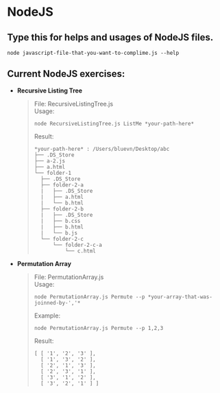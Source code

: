# NodeJS
## Type this for helps and usages of NodeJS files. 
```
node javascript-file-that-you-want-to-complime.js --help
```
## Current NodeJS exercises:
* **Recursive Listing Tree**  
    > File: RecursiveListingTree.js  
    > Usage:  
    >```
    >node RecursiveListingTree.js ListMe *your-path-here*
    >```  
    > Result:
    >```
    >*your-path-here* : /Users/bluevn/Desktop/abc
    >├── .DS_Store
    >├── a-2.js
    >├── a.html
    >└── folder-1
    >   ├── .DS_Store
    >   ├── folder-2-a
    >   |   ├── .DS_Store
    >   |   ├── a.html
    >   |   └── b.html
    >   ├── folder-2-b
    >   |   ├── .DS_Store
    >   |   ├── b.css
    >   |   ├── b.html
    >   |   └── b.js
    >   └── folder-2-c
    >       └── folder-2-c-a
    >           └── c.html
    >```
    
* **Permutation Array**  
    > File: PermutationArray.js    
    > Usage:  
    >```
    >node PermutationArray.js Permute --p *your-array-that-was-joinned-by-','*
    >```  
    > Example:  
    >```
    >node PermutationArray.js Permute --p 1,2,3
    >```
    > Result:  
    >```
    > [ [ '1', '2', '3' ],
    >   [ '1', '3', '2' ],
    >   [ '2', '1', '3' ],
    >   [ '2', '3', '1' ],
    >   [ '3', '1', '2' ],
    >   [ '3', '2', '1' ] ]
    >```
